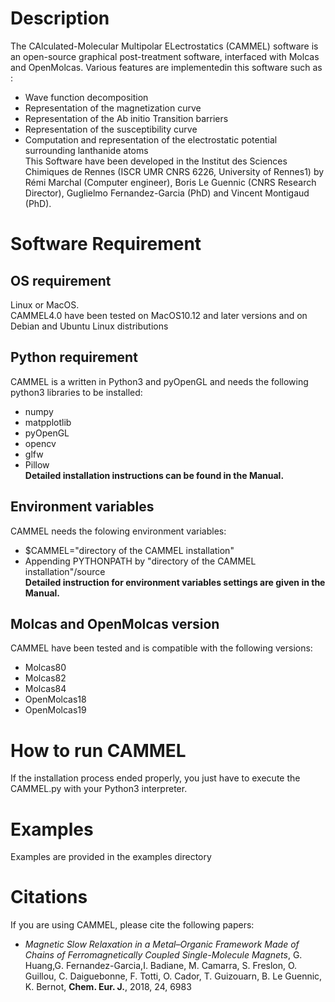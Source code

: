 # Description
The CAlculated-Molecular Multipolar ELectrostatics (CAMMEL) software is an open-source graphical post-treatment software, interfaced with Molcas and OpenMolcas. Various features are implementedin this software such as :
- Wave function decomposition
- Representation of the magnetization curve
- Representation of the Ab initio Transition barriers
- Representation of the susceptibility curve
- Computation and representation of the electrostatic potential surrounding lanthanide atoms <br/>
This Software have been developed in the Institut des Sciences Chimiques de Rennes (ISCR UMR CNRS 6226, University of Rennes1) by Rémi Marchal (Computer engineer), Boris Le Guennic (CNRS Research Director), Guglielmo Fernandez-Garcia (PhD) and Vincent Montigaud (PhD).
# Software Requirement
## OS requirement
Linux or MacOS.</br>
CAMMEL4.0 have been tested on MacOS10.12 and later versions and on Debian and Ubuntu Linux distributions
## Python requirement
CAMMEL is a written in Python3 and pyOpenGL and needs the following python3 libraries to be installed:
- numpy
- matpplotlib
- pyOpenGL
- opencv
- glfw
- Pillow </br>
**Detailed installation instructions can be found in the Manual.**
## Environment variables
CAMMEL needs the folowing environment variables:
- $CAMMEL="directory of the CAMMEL installation"
- Appending PYTHONPATH by "directory of the CAMMEL installation"/source </br>
**Detailed instruction for environment variables settings are given in the Manual.**
## Molcas and OpenMolcas version
CAMMEL have been tested and is compatible with the following versions:
- Molcas80
- Molcas82
- Molcas84
- OpenMolcas18
- OpenMolcas19
# How to run CAMMEL
If the installation process ended properly, you just have to execute the CAMMEL.py with your Python3 interpreter.
# Examples
Examples are provided in the examples directory
# Citations
If you are using CAMMEL, please cite the following papers:
- *Magnetic Slow Relaxation in a Metal–Organic Framework Made of Chains of Ferromagnetically Coupled Single-Molecule Magnets*, G. Huang,G. Fernandez-Garcia,I. Badiane, M. Camarra, S. Freslon, O. Guillou, C. Daiguebonne, F. Totti, O. Cador, T. Guizouarn, B. Le Guennic, K. Bernot, **Chem. Eur. J.**, 2018, 24, 6983
